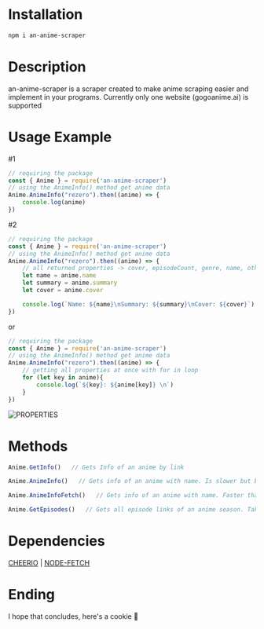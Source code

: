 # Installation
```bash
npm i an-anime-scraper
```

# Description
an-anime-scraper is a scraper created to make anime scraping easier and implement in your programs. Currently only one website (gogoanime.ai) is supported

# Usage Example
#1
```javascript
// requiring the package
const { Anime } = require('an-anime-scraper')
// using the AnimeInfo() method get anime data
Anime.AnimeInfo("rezero").then((anime) => {
    console.log(anime)
})
```

#2
```javascript
// requiring the package
const { Anime } = require('an-anime-scraper')
// using the AnimeInfo() method get anime data
Anime.AnimeInfo("rezero").then((anime) => {
    // all returned properties -> cover, episodeCount, genre, name, otherName, releasedDate, status, summary, type
    let name = anime.name
    let summary = anime.summary
    let cover = anime.cover

    console.log(`Name: ${name}\nSummary: ${summary}\nCover: ${cover}`)
})
```
or
```javascript
// requiring the package
const { Anime } = require('an-anime-scraper')
// using the AnimeInfo() method get anime data
Anime.AnimeInfo("rezero").then((anime) => {
    // getting all properties at once with for in loop
    for (let key in anime){
        console.log(`${key}: ${anime[key]} \n`)
    }
})
```
![PROPERTIES](https://media.discordapp.net/attachments/847818568473378817/849247386832470066/unknown.png)

# Methods
```javascript
Anime.GetInfo()   // Gets Info of an anime by link
```
```javascript
Anime.AnimeInfo()   // Gets info of an anime with name. Is slower but better
```
```javascript
Anime.AnimeInfoFetch()   // Gets info of an anime with name. Faster than (Anime#AnimeInfo) but is somewhat case-sensitive 
```
```javascript
Anime.GetEpisodes()   // Gets all episode links of an anime season. Takes (name)/(valid link) as parameter
```

# Dependencies
[CHEERIO](https://npmjs.com/package/cheerio) | [NODE-FETCH](https://npmjs.com/package/node-fetch)

# Ending
I hope that concludes, here's a cookie 🍪
